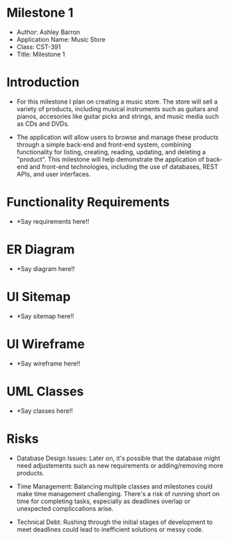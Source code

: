 # Milestone 1
- Author: Ashley Barron
- Application Name: Music Store
- Class: CST-391
- Title: Milestone 1




# Introduction
 - For this milestone I plan on creating a music store. The store will sell a variety of products, including musical instruments such as guitars and pianos, accesories like guitar picks and strings, and music media such as CDs and DVDs.

- The application will allow users to browse and manage these products through a simple back-end and front-end system, combining functionality for listing, creating, reading, updating, and deleting a "product". This milestone will help demonstrate the application of back-end and front-end technologies, including the use of databases, REST APIs, and user interfaces. 




# Functionality Requirements
- *Say requirements here!!


# ER Diagram
- *Say diagram here!!




# UI Sitemap
- *Say sitemap here!!




# UI Wireframe
- *Say wireframe here!!

# UML Classes
- *Say classes here!!

# Risks
- Database Design Issues: Later on, it's possible that the database might need adjustements such as new requirements or adding/removing more products. 

- Time Management: Balancing multiple classes and milestones could make time management challenging. There's a risk of running short on time for completing tasks, especially as deadlines overlap or unexpected compliccations arise. 

- Technical Debt: Rushing through the initial stages of development to meet deadlines could lead to inefficient solutions or messy code. 